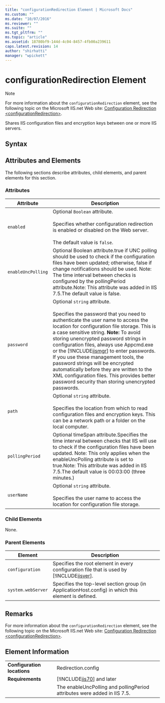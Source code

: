 ```yaml
---
title: "configurationRedirection Element | Microsoft Docs"
ms.custom: ""
ms.date: "10/07/2016"
ms.reviewer: ""
ms.suite: ""
ms.tgt_pltfrm: ""
ms.topic: "article"
ms.assetid: 18780bf9-144d-4c04-8457-4fb00a239611
caps.latest.revision: 14
author: "shirhatti"
manager: "wpickett"
---
```

# configurationRedirection Element
> [!NOTE]
>  For more information about the `configurationRedirection` element, see the following topic on the Microsoft IIS.net Web site: [Configuration Redirection \<configurationRedirection>](http://www.iis.net/ConfigReference/configurationRedirection).  
  
 Shares IIS configuration files and encryption keys between one or more IIS servers.  
  
## Syntax  
  
## Attributes and Elements  
 The following sections describe attributes, child elements, and parent elements for this section.  
  
### Attributes  
  
|Attribute|Description|  
|---------------|-----------------|  
|`enabled`|Optional `Boolean` attribute.<br /><br /> Specifies whether configuration redirection is enabled or disabled on the Web server.<br /><br /> The default value is `false`.|  
|`enableUncPolling`|Optional Boolean attribute.true if UNC polling should be used to check if the configuration files have been updated; otherwise, false if change notifications should be used. Note: The time interval between checks is configured by the pollingPeriod attribute.Note: This attribute was added in IIS 7.5.The default value is false.|  
|`password`|Optional `string` attribute.<br /><br /> Specifies the password that you need to authenticate the user name to access the location for configuration file storage. This is a case sensitive string. **Note:**  To avoid storing unencrypted password strings in configuration files, always use Appcmd.exe or the [!INCLUDE[iismgr](../../reference/admin/includes/iismgr-md.md)] to enter passwords. If you use these management tools, the password strings will be encrypted automatically before they are written to the XML configuration files. This provides better password security than storing unencrypted passwords.|  
|`path`|Optional `string` attribute.<br /><br /> Specifies the location from which to read configuration files and encryption keys. This can be a network path or a folder on the local computer.|  
|`pollingPeriod`|Optional timeSpan attribute.Specifies the time interval between checks that IIS will use to check if the configuration files have been updated. Note: This only applies when the enableUncPolling attribute is set to true.Note: This attribute was added in IIS 7.5.The default value is 00:03:00 (three minutes.)|  
|`userName`|Optional `string` attribute.<br /><br /> Specifies the user name to access the location for configuration file storage.|  
  
### Child Elements  
 None.  
  
### Parent Elements  
  
|Element|Description|  
|-------------|-----------------|  
|`configuration`|Specifies the root element in every configuration file that is used by [!INCLUDE[iisver](../../reference/admin/includes/iisver-md.md)].|  
|`system.webServer`|Specifies the top-level section group (in ApplicationHost.config) in which this element is defined.|  
  
## Remarks  
 For more information about the `configurationRedirection` element, see the following topic on the Microsoft IIS.net Web site: [Configuration Redirection \<configurationRedirection>](http://www.iis.net/ConfigReference/configurationRedirection).  
  
## Element Information  
  
|||  
|-|-|  
|**Configuration locations**|Redirection.config|  
|**Requirements**|[!INCLUDE[iis70](../../reference/admin/includes/iis70-md.md)] and later|  
||The enableUncPolling and pollingPeriod attributes were added in IIS 7.5.|
